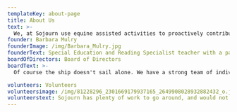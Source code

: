 ```yaml
---
templateKey: about-page
title: About Us
text: >-
  We, at Sojourn use equine assisted activities to proactively contribute to an individual's cognitive, physical, emotional, and social well being. Therapeutic riding benefits individuals in the areas of therapy, education, sport, and leisure. The experiences we have seen at Sojourn has enriched not only our clients lives, but our own.
founder: Barbara Mulry
founderImage: /img/Barbara_Mulry.jpg
founderText: Special Education and Reading Specialist teacher with a passion for horses. Barbara started Sojourn in 2009 with two horses, the one pictured above Blackie, a retired Medieval Times show horse. Since then the fleet has grown to 10 horses, has moved into a brand new facility, and has grown into a wonderful community of people helping people.
boardOfDirectors: Board of Directors
boardText: >-
  Of course the ship doesn't sail alone. We have a strong team of individuals dedicated to maintaining and growing the community that includes: Barbara Mulry, President; Tim Mulry, Treasurer; Daina Tricou, Member; John Tricou, Member; Patsey Reilly, Secretary

volunteers: Volunteers
volunteersimage: /img/81228296_2301669179937165_2649908028932882432_o.jpg
volunteerstext: Sojourn has plenty of work to go around, and would not be thriving as it is today if not for the volunteers who help with lessons, care for and prep horses, and keep the place running. If you are interested in helping by donating your time, check out our volunteers page.
---
```

